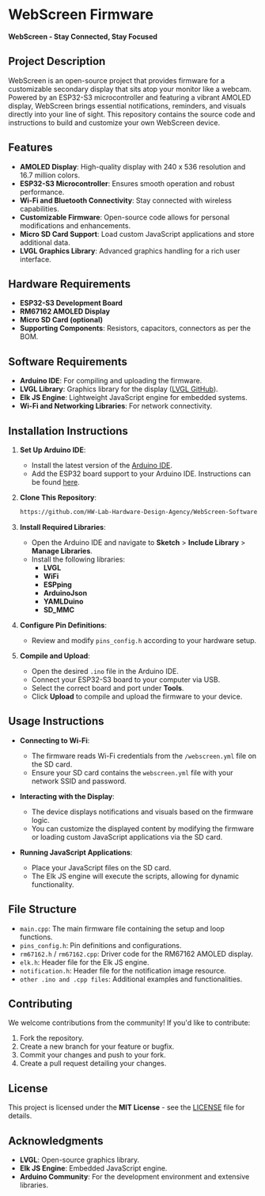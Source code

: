 # WebScreen Firmware

**WebScreen - Stay Connected, Stay Focused**

## Project Description

WebScreen is an open-source project that provides firmware for a customizable secondary display that sits atop your monitor like a webcam. Powered by an ESP32-S3 microcontroller and featuring a vibrant AMOLED display, WebScreen brings essential notifications, reminders, and visuals directly into your line of sight. This repository contains the source code and instructions to build and customize your own WebScreen device.

## Features

- **AMOLED Display**: High-quality display with 240 x 536 resolution and 16.7 million colors.
- **ESP32-S3 Microcontroller**: Ensures smooth operation and robust performance.
- **Wi-Fi and Bluetooth Connectivity**: Stay connected with wireless capabilities.
- **Customizable Firmware**: Open-source code allows for personal modifications and enhancements.
- **Micro SD Card Support**: Load custom JavaScript applications and store additional data.
- **LVGL Graphics Library**: Advanced graphics handling for a rich user interface.

## Hardware Requirements

- **ESP32-S3 Development Board**
- **RM67162 AMOLED Display**
- **Micro SD Card (optional)**
- **Supporting Components**: Resistors, capacitors, connectors as per the BOM.

## Software Requirements

- **Arduino IDE**: For compiling and uploading the firmware.
- **LVGL Library**: Graphics library for the display ([LVGL GitHub](https://github.com/lvgl/lvgl)).
- **Elk JS Engine**: Lightweight JavaScript engine for embedded systems.
- **Wi-Fi and Networking Libraries**: For network connectivity.

## Installation Instructions

1. **Set Up Arduino IDE**:
   - Install the latest version of the [Arduino IDE](https://www.arduino.cc/en/software).
   - Add the ESP32 board support to your Arduino IDE. Instructions can be found [here](https://github.com/espressif/arduino-esp32/blob/master/docs/arduino-ide/boards_manager.md).

2. **Clone This Repository**:
   ```bash
   https://github.com/HW-Lab-Hardware-Design-Agency/WebScreen-Software.git
   ```

3. **Install Required Libraries**:
   - Open the Arduino IDE and navigate to **Sketch** > **Include Library** > **Manage Libraries**.
   - Install the following libraries:
     - **LVGL**
     - **WiFi**
     - **ESPping**
     - **ArduinoJson**
     - **YAMLDuino**
     - **SD_MMC**

4. **Configure Pin Definitions**:
   - Review and modify `pins_config.h` according to your hardware setup.

5. **Compile and Upload**:
   - Open the desired `.ino` file in the Arduino IDE.
   - Connect your ESP32-S3 board to your computer via USB.
   - Select the correct board and port under **Tools**.
   - Click **Upload** to compile and upload the firmware to your device.

## Usage Instructions

- **Connecting to Wi-Fi**:
  - The firmware reads Wi-Fi credentials from the `/webscreen.yml` file on the SD card.
  - Ensure your SD card contains the `webscreen.yml` file with your network SSID and password.

- **Interacting with the Display**:
  - The device displays notifications and visuals based on the firmware logic.
  - You can customize the displayed content by modifying the firmware or loading custom JavaScript applications via the SD card.

- **Running JavaScript Applications**:
  - Place your JavaScript files on the SD card.
  - The Elk JS engine will execute the scripts, allowing for dynamic functionality.

## File Structure

- `main.cpp`: The main firmware file containing the setup and loop functions.
- `pins_config.h`: Pin definitions and configurations.
- `rm67162.h` / `rm67162.cpp`: Driver code for the RM67162 AMOLED display.
- `elk.h`: Header file for the Elk JS engine.
- `notification.h`: Header file for the notification image resource.
- `other .ino and .cpp files`: Additional examples and functionalities.

## Contributing

We welcome contributions from the community! If you'd like to contribute:

1. Fork the repository.
2. Create a new branch for your feature or bugfix.
3. Commit your changes and push to your fork.
4. Create a pull request detailing your changes.

## License

This project is licensed under the **MIT License** - see the [LICENSE](LICENSE) file for details.

## Acknowledgments

- **LVGL**: Open-source graphics library.
- **Elk JS Engine**: Embedded JavaScript engine.
- **Arduino Community**: For the development environment and extensive libraries.

